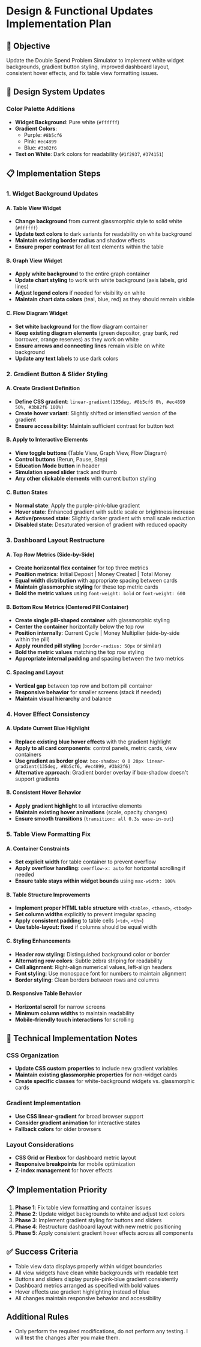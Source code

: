 # Design & Functional Updates Implementation Plan

## 🎯 Objective
Update the Double Spend Problem Simulator to implement white widget backgrounds, gradient button styling, improved dashboard layout, consistent hover effects, and fix table view formatting issues.

## 🎨 Design System Updates

### Color Palette Additions
- **Widget Background**: Pure white (`#ffffff`)
- **Gradient Colors**: 
  - Purple: `#8b5cf6`
  - Pink: `#ec4899` 
  - Blue: `#3b82f6`
- **Text on White**: Dark colors for readability (`#1f2937`, `#374151`)

## 📋 Implementation Steps

### 1. Widget Background Updates

#### A. Table View Widget
- **Change background** from current glassmorphic style to solid white (`#ffffff`)
- **Update text colors** to dark variants for readability on white background
- **Maintain existing border radius** and shadow effects
- **Ensure proper contrast** for all text elements within the table

#### B. Graph View Widget  
- **Apply white background** to the entire graph container
- **Update chart styling** to work with white background (axis labels, grid lines)
- **Adjust legend colors** if needed for visibility on white
- **Maintain chart data colors** (teal, blue, red) as they should remain visible

#### C. Flow Diagram Widget
- **Set white background** for the flow diagram container
- **Keep existing diagram elements** (green depositor, gray bank, red borrower, orange reserves) as they work on white
- **Ensure arrows and connecting lines** remain visible on white background
- **Update any text labels** to use dark colors

### 2. Gradient Button & Slider Styling

#### A. Create Gradient Definition
- **Define CSS gradient**: `linear-gradient(135deg, #8b5cf6 0%, #ec4899 50%, #3b82f6 100%)`
- **Create hover variant**: Slightly shifted or intensified version of the gradient
- **Ensure accessibility**: Maintain sufficient contrast for button text

#### B. Apply to Interactive Elements
- **View toggle buttons** (Table View, Graph View, Flow Diagram)
- **Control buttons** (Rerun, Pause, Step)
- **Education Mode button** in header
- **Simulation speed slider** track and thumb
- **Any other clickable elements** with current button styling

#### C. Button States
- **Normal state**: Apply the purple-pink-blue gradient
- **Hover state**: Enhanced gradient with subtle scale or brightness increase
- **Active/pressed state**: Slightly darker gradient with small scale reduction
- **Disabled state**: Desaturated version of gradient with reduced opacity

### 3. Dashboard Layout Restructure

#### A. Top Row Metrics (Side-by-Side)
- **Create horizontal flex container** for top three metrics
- **Position metrics**: Initial Deposit | Money Created | Total Money
- **Equal width distribution** with appropriate spacing between cards
- **Maintain glassmorphic styling** for these top metric cards
- **Bold the metric values** using `font-weight: bold` or `font-weight: 600`

#### B. Bottom Row Metrics (Centered Pill Container)
- **Create single pill-shaped container** with glassmorphic styling
- **Center the container** horizontally below the top row
- **Position internally**: Current Cycle | Money Multiplier (side-by-side within the pill)
- **Apply rounded pill styling** (`border-radius: 50px` or similar)
- **Bold the metric values** matching the top row styling
- **Appropriate internal padding** and spacing between the two metrics

#### C. Spacing and Layout
- **Vertical gap** between top row and bottom pill container
- **Responsive behavior** for smaller screens (stack if needed)
- **Maintain visual hierarchy** and balance

### 4. Hover Effect Consistency

#### A. Update Current Blue Highlight
- **Replace existing blue hover effects** with the gradient highlight
- **Apply to all card components**: control panels, metric cards, view containers
- **Use gradient as border glow**: `box-shadow: 0 0 20px linear-gradient(135deg, #8b5cf6, #ec4899, #3b82f6)`
- **Alternative approach**: Gradient border overlay if box-shadow doesn't support gradients

#### B. Consistent Hover Behavior
- **Apply gradient highlight** to all interactive elements
- **Maintain existing hover animations** (scale, opacity changes)
- **Ensure smooth transitions** (`transition: all 0.3s ease-in-out`)

### 5. Table View Formatting Fix

#### A. Container Constraints
- **Set explicit width** for table container to prevent overflow
- **Apply overflow handling**: `overflow-x: auto` for horizontal scrolling if needed
- **Ensure table stays within widget bounds** using `max-width: 100%`

#### B. Table Structure Improvements
- **Implement proper HTML table structure** with `<table>`, `<thead>`, `<tbody>`
- **Set column widths** explicitly to prevent irregular spacing
- **Apply consistent padding** to table cells (`<td>`, `<th>`)
- **Use table-layout: fixed** if columns should be equal width

#### C. Styling Enhancements
- **Header row styling**: Distinguished background color or border
- **Alternating row colors**: Subtle zebra striping for readability
- **Cell alignment**: Right-align numerical values, left-align headers
- **Font styling**: Use monospace font for numbers to maintain alignment
- **Border styling**: Clean borders between rows and columns

#### D. Responsive Table Behavior
- **Horizontal scroll** for narrow screens
- **Minimum column widths** to maintain readability
- **Mobile-friendly touch interactions** for scrolling

## 🔧 Technical Implementation Notes

### CSS Organization
- **Update CSS custom properties** to include new gradient variables
- **Maintain existing glassmorphic properties** for non-widget cards
- **Create specific classes** for white-background widgets vs. glassmorphic cards

### Gradient Implementation
- **Use CSS linear-gradient** for broad browser support
- **Consider gradient animation** for interactive states
- **Fallback colors** for older browsers

### Layout Considerations
- **CSS Grid or Flexbox** for dashboard metric layout
- **Responsive breakpoints** for mobile optimization
- **Z-index management** for hover effects

## 📋 Implementation Priority
1. **Phase 1**: Fix table view formatting and container issues
2. **Phase 2**: Update widget backgrounds to white and adjust text colors
3. **Phase 3**: Implement gradient styling for buttons and sliders
4. **Phase 4**: Restructure dashboard layout with new metric positioning
5. **Phase 5**: Apply consistent gradient hover effects across all components

## ✅ Success Criteria
- Table view data displays properly within widget boundaries
- All view widgets have clean white backgrounds with readable text
- Buttons and sliders display purple-pink-blue gradient consistently
- Dashboard metrics arranged as specified with bold values
- Hover effects use gradient highlighting instead of blue
- All changes maintain responsive behavior and accessibility

## Additional Rules
- Only perform the required modifications, do not perform any testing. I will test the changes after you make them.